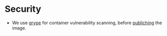 # Security

* We use [grype](https://github.com/anchore/grype) for container vulnerability scanning, before [publiching](../../.github/workflows/admin_cd.yml) the image.
